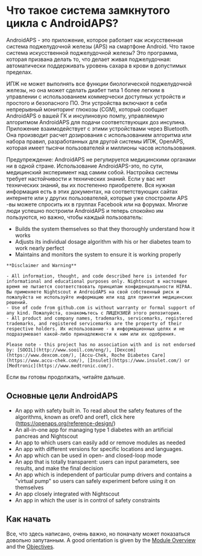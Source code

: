 # Что такое система замкнутого цикла с AndroidAPS?

AndroidAPS - это приложение, которое работает как искусственная система поджелудочной железы (APS) на смартфоне Android. Что такое система искусственной поджелудочной железы? Это программа, которая призвана делать то, что делает живая поджелудочная: автоматически поддерживать уровень сахара в крови в допустимых пределах.

ИПЖ не может выполнять все функции биологической поджелудочной железы, но она может сделать диабет типа 1 более легким в управлении с использованием коммерчески доступных устройств и простого и безопасного ПО. Эти устройства включают в себя непрерывный мониторинг глюкозы (CGM), который сообщает AndroidAPS о вашей ГК и инсулиновую помпу, управляемую алгоритмом AndroidAPS для подачи соответствующих доз инсулина. Приложение взаимодействует с этими устройствами через Bluetooth. Она производит расчет дозирования с использованием алгоритма или набора правил, разработанных для другой системы ИПЖ, OpenAPS, которая имеет тысячи пользователей и миллионы часов использования.

Предупреждение: AndroidAPS не регулируется медицинскими органами ни в одной стране. Использование AndroidAPS-это, по сути, медицинский эксперимент над самим собой. Настройка системы требует настойчивости и технических знаний. Если у вас нет технических знаний, вы их постепенно приобретете. Вся нужная информация есть в этих документах, на соответствующих сайтах интернете или у других пользователей, которые уже спостроили APS -вы можете спросить их в группах Facebook или на форумах. Многие люди успешно построили AndroidAPS и теперь спокойно им пользуются, но важно, чтобы каждый пользователь:

- Builds the system themselves so that they thoroughly understand how it works
- Adjusts its individual dosage algorithm with his or her diabetes team to work nearly perfect
- Maintains and monitors the system to ensure it is working properly

```{note}
**Disclaimer and Warning**

- All information, thought, and code described here is intended for informational and educational purposes only. Nightscout в настоящее время не пытается соответствовать принципам конфиденциальности HIPAA. Вы применяете Nightscout и AndroidAPS на свой собственный риск и пожалуйста не используйте информацию или код для принятия медицинских решений.
- Use of code from github.com is without warranty or formal support of any kind. Пожалуйста, ознакомьтесь с ЛИЦЕНЗИЕЙ этого репозитория.
- All product and company names, trademarks, servicemarks, registered trademarks, and registered servicemarks are the property of their respective holders. Их использование - в информационных целях и не подразумевает какой-либо принадлежности к ним или их одобрения.

Please note - this project has no association with and is not endorsed by: [SOOIL](http://www.sooil.com/eng/), [Dexcom](https://www.dexcom.com/), [Accu-Chek, Roche Diabetes Care](https://www.accu-chek.com/), [Insulet](https://www.insulet.com/) or [Medtronic](https://www.medtronic.com/).
```

Если вы готовы продолжать, читайте дальше.

## Основные цели AndroidAPS

- An app with safety built in. To read about the safety features of the algorithms, known as oref0 and oref1, click here (<https://openaps.org/reference-design/>)
- An all-in-one app for managing type 1 diabetes with an artificial pancreas and Nightscout
- An app to which users can easily add or remove modules as needed
- An app with different versions for specific locations and languages.
- An app which can be used in open- and closed-loop mode
- An app that is totally transparent: users can input parameters, see results, and make the final decision
- An app which is independent of particular pump drivers and contains a "virtual pump" so users can safely experiment before using it on themselves
- An app closely integrated with Nightscout
- An app in which the user is in control of safety constraints

## Как начать

Все, что здесь написано, очень важно, но поначалу может показаться довольно запутанным. A good orientation is given by the [Module Overview](../Module/module.md) and the [Objectives](../Usage/Objectives.html).
